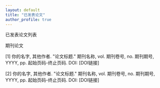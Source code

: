 ```yaml
---
layout: default
title: "已发表论文"
author_profile: true
---
```


已发表论文列表

期刊论文

[1] 你的名字, 其他作者. "论文标题." 期刊名称, vol. 期刊卷号, no. 期刊期号, YYYY, pp. 起始页码-终止页码. DOI: [DOI链接]

[2] 你的名字, 其他作者. "论文标题." 期刊名称, vol. 期刊卷号, no. 期刊期号, YYYY, pp. 起始页码-终止页码. DOI: [DOI链接]
